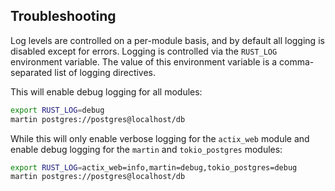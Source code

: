 ## Troubleshooting

Log levels are controlled on a per-module basis, and by default all logging is disabled except for errors. Logging is
controlled via the `RUST_LOG` environment variable. The value of this environment variable is a comma-separated list of
logging directives.

This will enable debug logging for all modules:

```bash
export RUST_LOG=debug
martin postgres://postgres@localhost/db
```

While this will only enable verbose logging for the `actix_web` module and enable debug logging for the `martin`
and `tokio_postgres` modules:

```bash
export RUST_LOG=actix_web=info,martin=debug,tokio_postgres=debug
martin postgres://postgres@localhost/db
```
